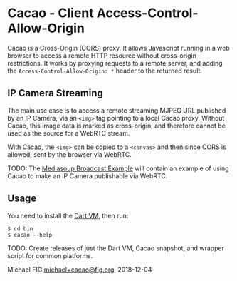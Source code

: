 # Cacao - Client Access-Control-Allow-Origin

Cacao is a Cross-Origin (CORS) proxy.  It allows Javascript running in a web browser to access a remote HTTP resource without cross-origin restrictions.  It works by proxying requests to a remote server, and adding the `Access-Control-Allow-Origin: *` header to the returned result.

## IP Camera Streaming

The main use case is to access a remote streaming MJPEG URL published by an IP Camera, via an `<img>` tag pointing to a local Cacao proxy.  Without Cacao, this image data is marked as cross-origin, and therefore cannot be used as the source for a WebRTC stream.

With Cacao, the `<img>` can be copied to a `<canvas>` and then since CORS is allowed, sent by the browser via WebRTC.

TODO: The [Mediasoup Broadcast Example](https://github.com/michaelfig/mediasoup-broadcast-example) will contain an example of using Cacao to make an IP Camera publishable via WebRTC.

## Usage

You need to install the [Dart VM](https://www.dartlang.org/tools/sdk#install), then run:
```
$ cd bin
$ cacao --help
```

TODO: Create releases of just the Dart VM, Cacao snapshot, and wrapper script for common platforms.

Michael FIG <michael+cacao@fig.org>, 2018-12-04
